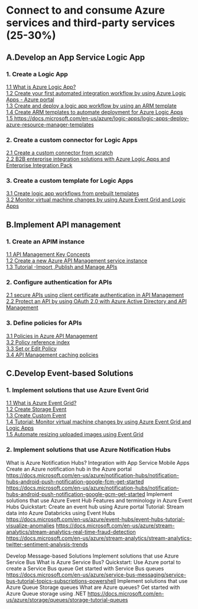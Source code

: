 <h1>Connect to and consume Azure services and third-party services (25-30%)</h1>
<h2>A.Develop an App Service Logic App</h2>

<h3>1. Create a Logic App</h3>
<a href='https://docs.microsoft.com/en-us/azure/logic-apps/logic-apps-overview'>1.1 What is Azure Logic App?</a><br>
<a href='https://docs.microsoft.com/en-us/azure/logic-apps/quickstart-create-first-logic-app-workflow'>1.2 Create your first automated integration workflow by using Azure Logic Apps - Azure portal</a><br>
<a href='https://docs.microsoft.com/en-us/azure/logic-apps/quickstart-create-deploy-azure-resource-manager-template'>1.3 Create and deploy a logic app workflow by using an ARM template</a><br>
<a href='https://docs.microsoft.com/en-us/azure/logic-apps/logic-apps-create-azure-resource-manager-templates'>1.4 Create ARM templates to automate deployment for Azure Logic Apps</a><br>
<a href='https://docs.microsoft.com/en-us/azure/logic-apps/logic-apps-overview'>1.5 https://docs.microsoft.com/en-us/azure/logic-apps/logic-apps-deploy-azure-resource-manager-templates</a><br>

<h3>2. Create a custom connector for Logic Apps</h3>
<a href='https://docs.microsoft.com/en-us/connectors/custom-connectors/define-blank'>2.1 Create a custom connector from scratch</a><br>
<a href='https://docs.microsoft.com/en-us/azure/logic-apps/logic-apps-enterprise-integration-overview'>2.2 B2B enterprise integration solutions with Azure Logic Apps and Enterprise Integration Pack</a><br>

<h3>3. Create a custom template for Logic Apps</h3>
<a href='https://docs.microsoft.com/en-us/azure/logic-apps/logic-apps-create-logic-apps-from-templates'>3.1 Create logic app workflows from prebuilt templates</a><br>
<a href='https://docs.microsoft.com/en-us/azure/event-grid/monitor-virtual-machine-changes-event-grid-logic-app'>3.2 Monitor virtual machine changes by using Azure Event Grid and Logic Apps</a><br>

<h2>B.Implement API management</h2>

<h3>1. Create an APIM instance</h3>
<a href='https://docs.microsoft.com/en-us/azure/api-management/api-management-key-concepts'>1.1 API Management Key Concepts</a><br>
<a href='https://docs.microsoft.com/en-us/azure/api-management/get-started-create-service-instance'>1.2 Create a new Azure API Management service instance</a><br>
<a href='https://docs.microsoft.com/en-us/azure/api-management/import-and-publish'>1.3 Tutorial -Import ,Publish and Manage APIs</a><br>

<h3>2. Configure authentication for APIs</h3>
<a href='https://docs.microsoft.com/en-us/azure/api-management/api-management-howto-mutual-certificates-for-clients'>2.1 secure APIs using client certificate authentication in API Management</a><br>
<a href='https://docs.microsoft.com/en-us/azure/api-management/api-management-howto-protect-backend-with-aad'>2.2 Protect an API by using OAuth 2.0 with Azure Active Directory and API Management</a><br>

<h3>3. Define policies for APIs</h3>
<a href='https://docs.microsoft.com/en-us/azure/api-management/api-management-howto-policies'>3.1 Policies in Azure API Management</a><br>
<a href='https://docs.microsoft.com/en-us/azure/api-management/api-management-policies'>3.2 Policy reference index</a><br>
<a href='https://docs.microsoft.com/en-us/azure/api-management/set-edit-policies'>3.3 Set or Edit Policy</a><br>
<a href='https://docs.microsoft.com/en-us/azure/api-management/api-management-caching-policies'>3.4 API Management caching policies</a><br>

<h2>C.Develop Event-based Solutions</h2>
<h3>1. Implement solutions that use Azure Event Grid</h3>
<a href='https://docs.microsoft.com/en-us/azure/event-grid/overview'>1.1 What is Azure Event Grid?</a><br>
<a href='https://docs.microsoft.com/en-us/azure/event-grid/blob-event-quickstart-portal'>1.2 Create Storage Event</a><br>
<a href='https://docs.microsoft.com/en-us/azure/event-grid/custom-event-quickstart-portal'>1.3 Create Custom Event</a><br>
<a href='https://docs.microsoft.com/en-us/azure/event-grid/monitor-virtual-machine-changes-event-grid-logic-app'>1.4 Tutorial: Monitor virtual machine changes by using Azure Event Grid and Logic Apps</a><br>
<a href='https://docs.microsoft.com/en-us/azure/event-grid/resize-images-on-storage-blob-upload-event'>1.5 Automate resizing uploaded images using Event Grid</a><br>

<h3>2. Implement solutions that use Azure Notification Hubs</h3>


What is Azure Notification Hubs?
Integration with App Service Mobile Apps
Create an Azure notification hub in the Azure portal
https://docs.microsoft.com/en-us/azure/notification-hubs/notification-hubs-android-push-notification-google-fcm-get-started
https://docs.microsoft.com/en-us/azure/notification-hubs/notification-hubs-android-push-notification-google-gcm-get-started
Implement solutions that use Azure Event Hub
Features and terminology in Azure Event Hubs
Quickstart: Create an event hub using Azure portal
Tutorial: Stream data into Azure Databricks using Event Hubs
https://docs.microsoft.com/en-us/azure/event-hubs/event-hubs-tutorial-visualize-anomalies
https://docs.microsoft.com/en-us/azure/stream-analytics/stream-analytics-real-time-fraud-detection
https://docs.microsoft.com/en-us/azure/stream-analytics/stream-analytics-twitter-sentiment-analysis-trends

Develop Message-based Solutions
Implement solutions that use Azure Service Bus
What is Azure Service Bus?
Quickstart: Use Azure portal to create a Service Bus queue
Get started with Service Bus queues
https://docs.microsoft.com/en-us/azure/service-bus-messaging/service-bus-tutorial-topics-subscriptions-powershell
Implement solutions that use Azure Queue Storage queues
What are Azure queues?
Get started with Azure Queue storage using .NET
https://docs.microsoft.com/en-us/azure/storage/queues/storage-tutorial-queues




